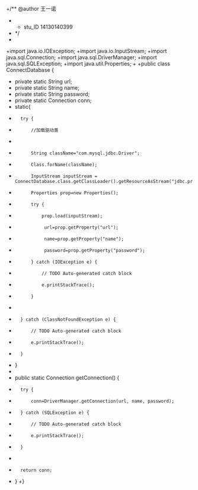 +/** @author 王一诺
+ *  stu_ID 14130140399
+ */
+
+import java.io.IOException;
+import java.io.InputStream;
+import java.sql.Connection;
+import java.sql.DriverManager;
+import java.sql.SQLException;
+import java.util.Properties;
+
+public class ConnectDatabase {
+	private static String url;
+	private static String name;
+	private static String password;
+	private static Connection conn;
+	static{
+		try {
+			//加载驱动类
+			
+			String className="com.mysql.jdbc.Driver";
+			Class.forName(className);
+			InputStream inputStream = ConnectDatabase.class.getClassLoader().getResourceAsStream("jdbc.properties");
+			Properties prop=new Properties();
+			try {
+				prop.load(inputStream);
+				 url=prop.getProperty("url");
+				 name=prop.getProperty("name");
+				 password=prop.getProperty("password");
+			} catch (IOException e) {
+				// TODO Auto-generated catch block
+				e.printStackTrace();
+			}
+			
+		} catch (ClassNotFoundException e) {
+			// TODO Auto-generated catch block
+			e.printStackTrace();
+		}
+	}
+
+	public static Connection getConnection() {
+		try {
+			conn=DriverManager.getConnection(url, name, password);
+		} catch (SQLException e) {
+			// TODO Auto-generated catch block
+			e.printStackTrace();
+		}
+		
+		return conn;
+	}
+}
